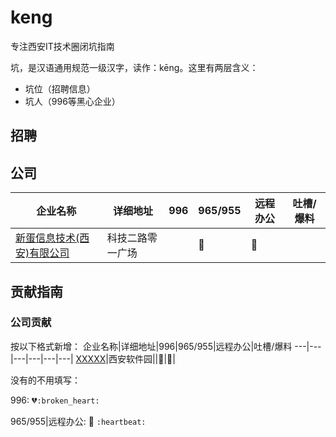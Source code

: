 # keng
专注西安IT技术圈闭坑指南

坑，是汉语通用规范一级汉字，读作：kēng。这里有两层含义：
- 坑位（招聘信息）
- 坑人（996等黑心企业）
## 招聘
## 公司
企业名称|详细地址|996|965/955|远程办公|吐槽/爆料
---|---|---|---|---|---|
[新蛋信息技术(西安)有限公司](http://nesc.newegg.com.cn/)|科技二路零一广场||:heartbeat:|:heartbeat:|
## 贡献指南
### 公司贡献
按以下格式新增：
企业名称|详细地址|996|965/955|远程办公|吐槽/爆料
---|---|---|---|---|---|
[XXXXX](http://xxxxxx.cn/)|西安软件园||:heartbeat:|:heartbeat:|

没有的不用填写：

996: :broken_heart:`:broken_heart:`

965/955|远程办公: :heartbeat: `:heartbeat:`
